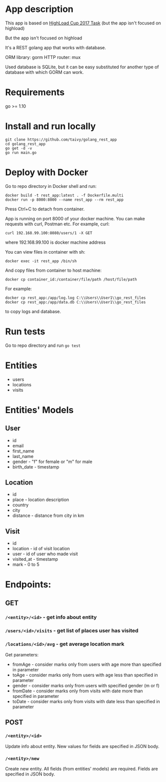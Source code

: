 # App description

This app is based on [HighLoad Cup 2017 Task](https://github.com/MailRuChamps/hlcupdocs/blob/master/2017/TECHNICAL_TASK.md) (but the app isn't focused on highload)

But the app isn't focused on highload

It's a REST golang app that works with database.

ORM library: gorm
HTTP router: mux

Used database is SQLite, but it can be easy substituted for another type of database with which GORM can work. 


# Requirements

go >= 1.10


# Install and run locally

```
git clone https://github.com/taivy/golang_rest_app
cd golang_rest_app
go get -d -v
go run main.go
```


# Deploy with Docker
Go to repo directory in Docker shell and run:

```
docker build -t rest_app:latest . -f Dockerfile.multi
docker run -p 8000:8000 --name rest_app --rm rest_app 
```

Press Ctrl+C to detach from container.

App is running on port 8000 of your docker machine. You can make requests with curl, Postman etc. For example, curl:
```
curl 192.168.99.100:8080/users/1 -X GET
```
where 192.168.99.100 is docker machine address

You can view files in container with sh:
```
docker exec -it rest_app /bin/sh  
```

And copy files from container to host machine:
```
docker cp container_id:/container/file/path /host/file/path
```

For example:
```
docker cp rest_app:/app/log.log C:\\Users\\User1\\go_rest_files
docker cp rest_app:/app/data.db C:\\Users\\User1\\go_rest_files
```
to copy logs and database.

# Run tests
Go to repo directory and run
`go test`

# Entities
- users
- locations
- visits

# Entities' Models

## User
- id
- email
- first_name
- last_name
- gender - "f" for female or "m" for male
- birth_date - timestamp

## Location
- id
- place - location description
- country
- city
- distance - distance from city in km

## Visit
- id
- location - id of visit location
- user - id of user who made visit
- visited_at - timestamp
- mark - 0 to 5

# Endpoints:

## GET

### `/<entity>/<id>` - get info about entity

### `/users/<id>/visits` - get list of places user has visited

### `/locations/<id>/avg` - get average location mark
Get parameters:
- fromAge - consider marks only from users with age more than specified in parameter
- toAge - consider marks only from users with age less than specified in parameter
- gender - consider marks only from users with specified gender (m or f)
- fromDate - consider marks only from visits with date more than specified in parameter
- toDate - consider marks only from visits with date less than specified in parameter


## POST

### `/<entity>/<id>`
Update info about entity. New values for fields are specified in JSON body.

### `/<entity>/new`
Create new entity. All fields (from entities' models) are required. Fields are specified in JSON body.


